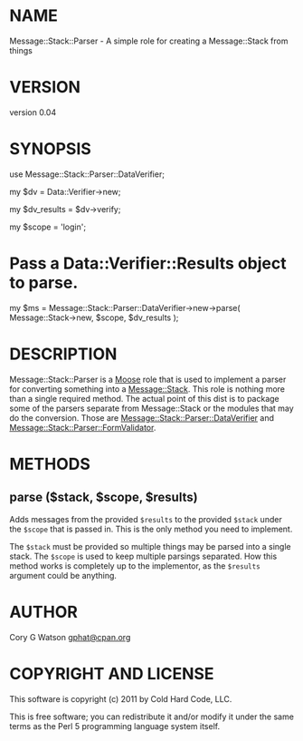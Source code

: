 # NAME

Message::Stack::Parser - A simple role for creating a Message::Stack from things

# VERSION

version 0.04

# SYNOPSIS

  use Message::Stack::Parser::DataVerifier;

  my $dv = Data::Verifier->new;

  my $dv_results = $dv->verify;

  my $scope = 'login';
  # Pass a Data::Verifier::Results object to parse.
  my $ms = Message::Stack::Parser::DataVerifier->new->parse(
    Message::Stack->new,
    $scope,
    $dv_results
  );

# DESCRIPTION

Message::Stack::Parser is a [Moose](http://search.cpan.org/perldoc?Moose) role that is used to implement a parser
for converting something into a [Message::Stack](http://search.cpan.org/perldoc?Message::Stack).  This role is nothing more
than a single required method.  The actual point of this dist is to package
some of the parsers separate from Message::Stack or the modules that may
do the conversion.  Those are [Message::Stack::Parser::DataVerifier](http://search.cpan.org/perldoc?Message::Stack::Parser::DataVerifier) and
[Message::Stack::Parser::FormValidator](http://search.cpan.org/perldoc?Message::Stack::Parser::FormValidator).

# METHODS

## parse ($stack, $scope, $results)

Adds messages from the provided `$results` to the provided `$stack` under
the `$scope` that is passed in.  This is the only method you need to implement.

The `$stack` must be provided so multiple things may be parsed into a single
stack.  The `$scope` is used to keep multiple parsings separated.  How this
method works is completely up to the implementor, as the `$results` argument
could be anything.

# AUTHOR

Cory G Watson <gphat@cpan.org>

# COPYRIGHT AND LICENSE

This software is copyright (c) 2011 by Cold Hard Code, LLC.

This is free software; you can redistribute it and/or modify it under
the same terms as the Perl 5 programming language system itself.